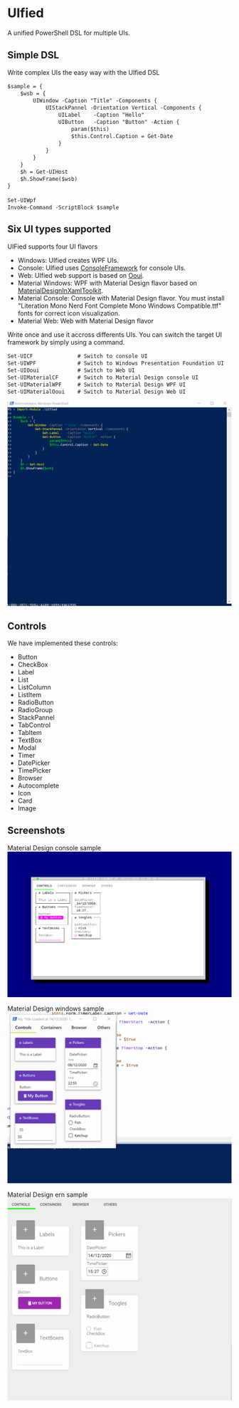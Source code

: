 # UIfied

A unified PowerShell DSL for multiple UIs.

## Simple DSL

Write complex UIs the easy way with the UIfied DSL

    $sample = {
        $wsb = {
            UIWindow -Caption "Title" -Components {
                UIStackPannel -Orientation Vertical -Components {
                    UILabel    -Caption "Hello"
                    UIButton   -Caption "Button" -Action {
                        param($this)
                        $this.Control.Caption = Get-Date
                    }
                }
            }
        }
        $h = Get-UIHost
        $h.ShowFrame($wsb)
    }

    Set-UIWpf
    Invoke-Command -ScriptBlock $sample

## Six UI types supported

UIFied supports four UI flavors

- Windows: UIfied creates WPF UIs.
- Console: UIfied uses [ConsoleFramework](https://github.com/elw00d/consoleframework) for console UIs.
- Web: UIfied web support is based on [Ooui](https://github.com/praeclarum/Ooui).
- Material Windows: WPF with Material Design flavor based on [MaterialDesignInXamlToolkit](https://github.com/MaterialDesignInXAML/MaterialDesignInXamlToolkit).
- Material Console: Console with Material Design flavor. You must install "Literation Mono Nerd Font Complete Mono Windows Compatible.ttf" fonts for correct icon visualization.
- Material Web: Web with Material Design flavor

Write once and use it accross differents UIs. You can switch the target UI framework by simply using a command.

    Set-UICF              # Switch to console UI
    Set-UIWPF             # Switch to Windows Presentation Foundation UI
    Set-UIOoui            # Switch to Web UI
    Set-UIMaterialCF      # Switch to Material Design console UI
    Set-UIMaterialWPF     # Switch to Material Design WPF UI
    Set-UIMaterialOoui    # Switch to Material Design Web UI

![A simple sample running on different UIs](UIfied.Test/SimpleTest.gif)

## Controls

We have implemented these controls:

- Button
- CheckBox
- Label
- List
- ListColumn
- ListItem
- RadioButton
- RadioGroup
- StackPannel
- TabControl
- TabItem
- TextBox
- Modal
- Timer
- DatePicker
- TimePicker
- Browser
- Autocomplete
- Icon
- Card
- Image

## Screenshots

Material Design console sample
![Material Design console sample](UIfied.Test/MaterialCF.gif)

Material Design windows sample
![Material Design windows sample](UIfied.Test/MaterialWPF.gif)

Material Design ern sample
![Material Design ern sample](UIfied.Test/MaterialOoui.gif)
